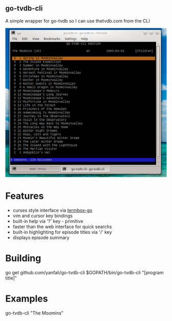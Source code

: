 go-tvdb-cli
-----------

A simple wrapper for go-tvdb so I can use thetvdb.com from the CLI

![screenshot](https://github.com/yanfali/go-tvdb-cli/raw/test/screenshot.png)

Features
========

 - curses style interface via [termbox-go](https://github.com/nsf/termbox-go)
 - vim and cursor key bindings
 - built-in help via '?' key - primitive
 - faster than the web interface for quick searchs
 - built-in highlighting for episode titles via '/' key
 - displays episode summary

Building
========

go get github.com/yanfali/go-tvdb-cli
$GOPATH/bin/go-tvdb-cli "[program title]"

Examples
========

go-tvdb-cli "The Moomins"
